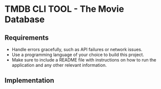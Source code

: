 # TMDB CLI TOOL - The Movie Database

## Requirements

- Handle errors gracefully, such as API failures or network issues.
- Use a programming language of your choice to build this project.
- Make sure to include a README file with instructions on how to run the application and any other relevant information.

## Implementation

